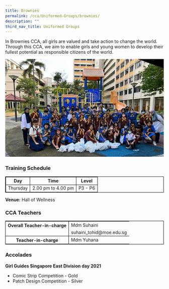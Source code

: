 ```yaml
---
title: Brownies
permalink: /cca/Uniformed-Groups/brownies/
description: ""
third_nav_title: Uniformed Groups
---
```

In Brownies CCA, all girls are valued and take action to change the world. Through this CCA, we aim to enable girls and young women to develop their fullest potential as responsible citizens of the world.

![](/images/brownies%207.jpg)

### Training Schedule

<table style="border-collapse: collapse; border: 1px solid black;">
  <thead>
    <tr>
      <th style="border: 1px solid black;">Day</th>
      <th style="border: 1px solid black;">Time</th>
      <th style="border: 1px solid black;">Level</th>
    </tr>
  </thead>
  <tbody>
    <tr>
        <td style="border: 1px solid black;">Thursday</td>
      <td style="border: 1px solid black;">2.00 pm to 4.00 pm</td>
      <td style="border: 1px solid black;">P3 - P6</td>
    </tr>
  </tbody>
</table>

**Venue:**
Hall of Wellness

### CCA Teachers

<table style="border-collapse: collapse; border: 1px solid black;">
  <tbody>
    <tr>
      <th style="border: none; border-right: 1px solid black">Overall Teacher-in-charge
      </th><td style="border: none;">Mdm Suhaini</td>
		 </tr>
    <tr>
      <td style="border-bottom: 1px solid black; border-right: 1px solid black"></td>
      <td style="border-bottom: 1px solid black;">suhaini_tohid@moe.edu.sg </td>
    </tr>
    <tr>
      <th style="border: none; border-right: 1px solid black">Teacher-in-charge
      </th><td style="border: none;">Mdm Yuhana</td>
    </tr>
    </tbody>
</table>

### Accolades

**Girl Guides Singapore East Division day 2021** <br>

* Comic Strip Competition - Gold
* Patch Design Competition - Silver